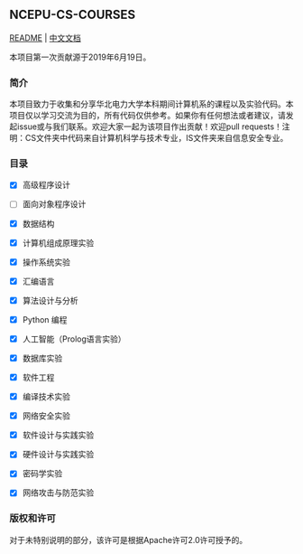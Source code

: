 ## NCEPU-CS-COURSES

[README](README_en.md)  |  [中文文档](README.md)

本项目第一次贡献源于2019年6月19日。

### 简介

本项目致力于收集和分享华北电力大学本科期间计算机系的课程以及实验代码。本项目仅以学习交流为目的，所有代码仅供参考。如果你有任何想法或者建议，请发起issue或与我们联系。欢迎大家一起为该项目作出贡献！欢迎pull requests！注明：CS文件夹中代码来自计算机科学与技术专业，IS文件夹来自信息安全专业。

### 目录

- [x] 高级程序设计
- [ ] 面向对象程序设计
- [x] 数据结构
- [x] 计算机组成原理实验
- [x] 操作系统实验
- [x] 汇编语言
- [x] 算法设计与分析
- [x] Python 编程
- [x] 人工智能（Prolog语言实验）
- [x] 数据库实验
- [x] 软件工程
- [x] 编译技术实验
- [x] 网络安全实验
- [x] 软件设计与实践实验
- [x] 硬件设计与实践实验
- [x] 密码学实验
- [x] 网络攻击与防范实验


### 版权和许可

对于未特别说明的部分，该许可是根据Apache许可2.0许可授予的。
